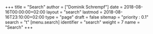 +++
title = "Search"
author = ["Dominik Schrempf"]
date = 2018-08-16T00:00:00+02:00
layout = "search"
lastmod = 2018-08-16T23:10:00+02:00
type = "page"
draft = false
sitemap = "priority : 0.1"
search = "t"
[menu.search]
  identifier = "search"
  weight = 7
  name = "Search"
+++
